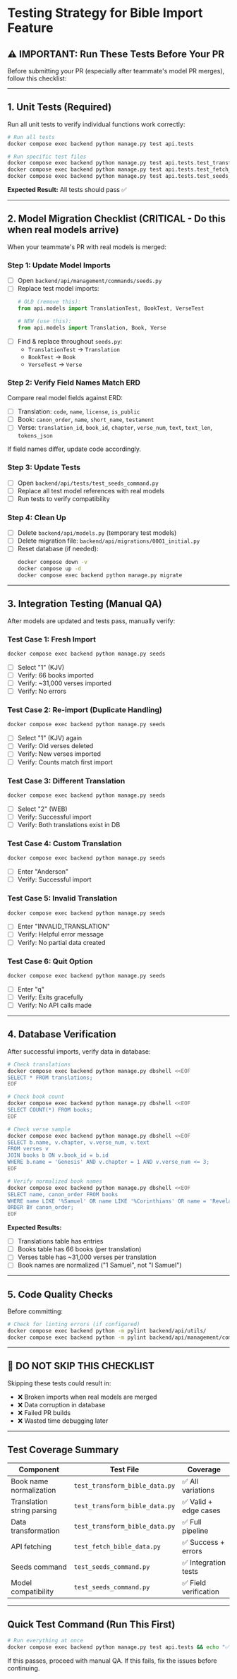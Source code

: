 # Testing Strategy for Bible Import Feature

## ⚠️ IMPORTANT: Run These Tests Before Your PR

Before submitting your PR (especially after teammate's model PR merges), follow this checklist:

---

## 1. Unit Tests (Required)

Run all unit tests to verify individual functions work correctly:

```bash
# Run all tests
docker compose exec backend python manage.py test api.tests

# Run specific test files
docker compose exec backend python manage.py test api.tests.test_transform_bible_data
docker compose exec backend python manage.py test api.tests.test_fetch_bible_data
docker compose exec backend python manage.py test api.tests.test_seeds_command
```

**Expected Result:** All tests should pass ✅

---

## 2. Model Migration Checklist (CRITICAL - Do this when real models arrive)

When your teammate's PR with real models is merged:

### Step 1: Update Model Imports

- [ ] Open `backend/api/management/commands/seeds.py`
- [ ] Replace test model imports:
  ```python
  # OLD (remove this):
  from api.models import TranslationTest, BookTest, VerseTest

  # NEW (use this):
  from api.models import Translation, Book, Verse
  ```
- [ ] Find & replace throughout `seeds.py`:
  - `TranslationTest` → `Translation`
  - `BookTest` → `Book`
  - `VerseTest` → `Verse`

### Step 2: Verify Field Names Match ERD

Compare real model fields against ERD:
- [ ] Translation: `code`, `name`, `license`, `is_public`
- [ ] Book: `canon_order`, `name`, `short_name`, `testament`
- [ ] Verse: `translation_id`, `book_id`, `chapter`, `verse_num`, `text`, `text_len`, `tokens_json`

If field names differ, update code accordingly.

### Step 3: Update Tests

- [ ] Open `backend/api/tests/test_seeds_command.py`
- [ ] Replace all test model references with real models
- [ ] Run tests to verify compatibility

### Step 4: Clean Up

- [ ] Delete `backend/api/models.py` (temporary test models)
- [ ] Delete migration file: `backend/api/migrations/0001_initial.py`
- [ ] Reset database (if needed):
  ```bash
  docker compose down -v
  docker compose up -d
  docker compose exec backend python manage.py migrate
  ```

---

## 3. Integration Testing (Manual QA)

After models are updated and tests pass, manually verify:

### Test Case 1: Fresh Import
```bash
docker compose exec backend python manage.py seeds
```
- [ ] Select "1" (KJV)
- [ ] Verify: 66 books imported
- [ ] Verify: ~31,000 verses imported
- [ ] Verify: No errors

### Test Case 2: Re-import (Duplicate Handling)
```bash
docker compose exec backend python manage.py seeds
```
- [ ] Select "1" (KJV) again
- [ ] Verify: Old verses deleted
- [ ] Verify: New verses imported
- [ ] Verify: Counts match first import

### Test Case 3: Different Translation
```bash
docker compose exec backend python manage.py seeds
```
- [ ] Select "2" (WEB)
- [ ] Verify: Successful import
- [ ] Verify: Both translations exist in DB

### Test Case 4: Custom Translation
```bash
docker compose exec backend python manage.py seeds
```
- [ ] Enter "Anderson"
- [ ] Verify: Successful import

### Test Case 5: Invalid Translation
```bash
docker compose exec backend python manage.py seeds
```
- [ ] Enter "INVALID_TRANSLATION"
- [ ] Verify: Helpful error message
- [ ] Verify: No partial data created

### Test Case 6: Quit Option
```bash
docker compose exec backend python manage.py seeds
```
- [ ] Enter "q"
- [ ] Verify: Exits gracefully
- [ ] Verify: No API calls made

---

## 4. Database Verification

After successful imports, verify data in database:

```bash
# Check translations
docker compose exec backend python manage.py dbshell <<EOF
SELECT * FROM translations;
EOF

# Check book count
docker compose exec backend python manage.py dbshell <<EOF
SELECT COUNT(*) FROM books;
EOF

# Check verse sample
docker compose exec backend python manage.py dbshell <<EOF
SELECT b.name, v.chapter, v.verse_num, v.text
FROM verses v
JOIN books b ON v.book_id = b.id
WHERE b.name = 'Genesis' AND v.chapter = 1 AND v.verse_num <= 3;
EOF

# Verify normalized book names
docker compose exec backend python manage.py dbshell <<EOF
SELECT name, canon_order FROM books
WHERE name LIKE '%Samuel' OR name LIKE '%Corinthians' OR name = 'Revelation'
ORDER BY canon_order;
EOF
```

**Expected Results:**
- [ ] Translations table has entries
- [ ] Books table has 66 books (per translation)
- [ ] Verses table has ~31,000 verses per translation
- [ ] Book names are normalized ("1 Samuel", not "I Samuel")

---

## 5. Code Quality Checks

Before committing:

```bash
# Check for linting errors (if configured)
docker compose exec backend python -m pylint backend/api/utils/
docker compose exec backend python -m pylint backend/api/management/commands/seeds.py
```

---

## 🔴 DO NOT SKIP THIS CHECKLIST

Skipping these tests could result in:
- ❌ Broken imports when real models are merged
- ❌ Data corruption in database
- ❌ Failed PR builds
- ❌ Wasted time debugging later

---

## Test Coverage Summary

| Component | Test File | Coverage |
|-----------|-----------|----------|
| Book name normalization | `test_transform_bible_data.py` | ✅ All variations |
| Translation string parsing | `test_transform_bible_data.py` | ✅ Valid + edge cases |
| Data transformation | `test_transform_bible_data.py` | ✅ Full pipeline |
| API fetching | `test_fetch_bible_data.py` | ✅ Success + errors |
| Seeds command | `test_seeds_command.py` | ✅ Integration tests |
| Model compatibility | `test_seeds_command.py` | ✅ Field verification |

---

## Quick Test Command (Run This First)

```bash
# Run everything at once
docker compose exec backend python manage.py test api.tests && echo "✅ All tests passed!"
```

If this passes, proceed with manual QA.
If this fails, fix the issues before continuing.
